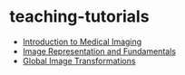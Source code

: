 # teaching-tutorials
* [Introduction to Medical Imaging](https://agiulianomirabella.github.io/teaching-tutorials/introduction_to_medical_imaging.html)
* [Image Representation and Fundamentals](https://agiulianomirabella.github.io/teaching-tutorials/image_representation_and_fundamentals.html)
* [Global Image Transformations](https://agiulianomirabella.github.io/teaching-tutorials/global_image_transformations.html)
